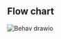 ## Flow chart 

![Behav drawio](https://user-images.githubusercontent.com/94313525/144277447-b0eda2d4-9b31-4f8f-a349-e3bbe423671b.png)
